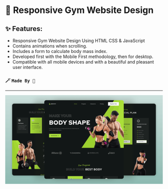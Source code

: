 #  💪 Responsive Gym Website Design
## ✨ Features:

- Responsive Gym Website Design Using HTML CSS & JavaScript
- Contains animations when scrolling.
- Includes a form to calculate body mass index.
- Developed first with the Mobile First methodology, then for desktop.
- Compatible with all mobile devices and with a beautiful and pleasant user interface.

### 🪄 `Made By 🤍`
---
![preview image](/preview.png)
